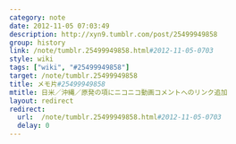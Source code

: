 ```yaml
---
category: note
date: 2012-11-05 07:03:49
description: http://xyn9.tumblr.com/post/25499949858
group: history
link: /note/tumblr.25499949858.html#2012-11-05-0703
style: wiki
tags: ["wiki", "#25499949858"]
target: /note/tumblr.25499949858
title: メモ片#25499949858
mtitle: 日米／沖縄／原発の項にニコニコ動画コメントへのリンク追加
layout: redirect
redirect:
  url:  /note/tumblr.25499949858.html#2012-11-05-0703
  delay: 0
---
```

